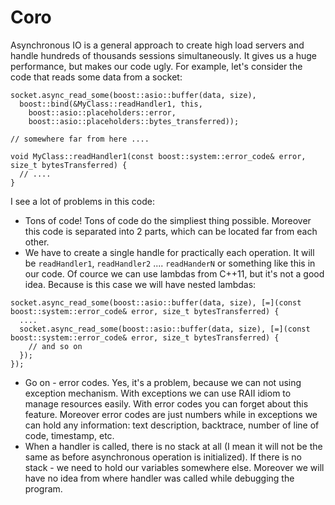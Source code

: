 Coro
====

Asynchronous IO is a general approach to create high load servers and handle hundreds of thousands sessions simultaneously. It gives us a huge performance, but makes our code ugly. For example, let's consider the code that reads some data from a socket:

```
socket.async_read_some(boost::asio::buffer(data, size),
  boost::bind(&MyClass::readHandler1, this,
    boost::asio::placeholders::error,
    boost::asio::placeholders::bytes_transferred));
    
// somewhere far from here ....

void MyClass::readHandler1(const boost::system::error_code& error, size_t bytesTransferred) {
  // ....
}
```

I see a lot of problems in this code:

- Tons of code! Tons of code do the simpliest thing possible. Moreover this code is separated into 2 parts, which can be located far from each other.
- We have to create a single handle for practically each operation. It will be `readHandler1`, `readHandler2` .... `readHanderN` or something like this in our code. Of cource we can use lambdas from C++11, but it's not a good idea. Because is this case we will have nested lambdas:

```
socket.async_read_some(boost::asio::buffer(data, size), [=](const boost::system::error_code& error, size_t bytesTransferred) {
  ....
  socket.async_read_some(boost::asio::buffer(data, size), [=](const boost::system::error_code& error, size_t bytesTransferred) {
    // and so on
  });
});
```

- Go on - error codes. Yes, it's a problem, because we can not using exception mechanism. With exceptions we can use RAII idiom to manage resources easily. With error codes you can forget about this feature. Moreover error codes are just numbers while in exceptions we can hold any information: text description, backtrace, number of line of code, timestamp, etc.
- When a handler is called, there is no stack at all (I mean it will not be the same as before asynchronous operation is initialized). If there is no stack - we need to hold our variables somewhere else. Moreover we will have no idea from where handler was called while debugging the program. 
